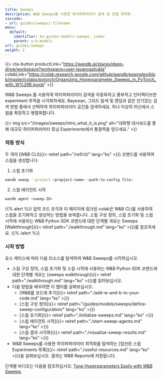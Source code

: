 ```yaml
---
title: Sweeps
description: W&B Sweeps를 사용한 하이퍼파라미터 검색 및 모델 최적화
cascade:
- url: guides/sweeps/:filename
menu:
  default:
    identifier: ko-guides-models-sweeps-_index
    parent: w-b-models
url: guides/sweeps
weight: 2
---
```


{{< cta-button productLink="https://wandb.ai/stacey/deep-drive/workspace?workspace=user-lavanyashukla" colabLink="https://colab.research.google.com/github/wandb/examples/blob/master/colabs/pytorch/Organizing_Hyperparameter_Sweeps_in_PyTorch_with_W%26B.ipynb" >}}

W&B Sweeps 를 사용하여 하이퍼파라미터 검색을 자동화하고 풍부하고 인터랙티브한 experiment 추적을 시각화하세요. Bayesian, 그리드 탐색 및 랜덤과 같은 인기있는 검색 방법 중에서 선택하여 하이퍼파라미터 공간을 검색하세요. 하나 이상의 머신에서 스윕을 확장하고 병렬화합니다.

{{< img src="/images/sweeps/intro_what_it_is.png" alt="대화형 대시보드를 통해 대규모 하이퍼파라미터 튜닝 Experiments에서 통찰력을 얻으세요." >}}

### 작동 방식
두 개의 [W&B CLI]({{< relref path="/ref/cli/" lang="ko" >}}) 코맨드를 사용하여 스윕을 생성합니다:

1. 스윕 초기화

```bash
wandb sweep --project <propject-name> <path-to-config file>
```

2. 스윕 에이전트 시작

```bash
wandb agent <sweep-ID>
```

{{% alert %}}
앞의 코드 조각과 이 페이지에 링크된 colab은 W&B CLI를 사용하여 스윕을 초기화하고 생성하는 방법을 보여줍니다. 스윕 구성 정의, 스윕 초기화 및 스윕 시작에 사용되는 W&B Python SDK 코맨드에 대한 단계별 개요는 Sweeps [Walkthrough]({{< relref path="./walkthrough.md" lang="ko" >}})를 참조하세요.
{{% /alert %}}

### 시작 방법

유스 케이스에 따라 다음 리소스를 탐색하여 W&B Sweeps를 시작하십시오.

* 스윕 구성 정의, 스윕 초기화 및 스윕 시작에 사용되는 W&B Python SDK 코맨드에 대한 단계별 개요는 [sweeps walkthrough]({{< relref path="./walkthrough.md" lang="ko" >}})를 읽어보십시오.
* 다음 방법을 배우려면 이 챕터를 살펴보십시오.
  * [W&B를 코드에 추가]({{< relref path="./add-w-and-b-to-your-code.md" lang="ko" >}})
  * [스윕 구성 정의]({{< relref path="/guides/models/sweeps/define-sweep-configuration/" lang="ko" >}})
  * [스윕 초기화]({{< relref path="./initialize-sweeps.md" lang="ko" >}})
  * [스윕 에이전트 시작]({{< relref path="./start-sweep-agents.md" lang="ko" >}})
  * [스윕 결과 시각화]({{< relref path="./visualize-sweep-results.md" lang="ko" >}})
* W&B Sweeps를 사용한 하이퍼파라미터 최적화를 탐색하는 [엄선된 스윕 Experiments 목록]({{< relref path="./useful-resources.md" lang="ko" >}})을 살펴보십시오. 결과는 W&B Reports에 저장됩니다.

단계별 비디오는 다음을 참조하십시오: [Tune Hyperparameters Easily with W&B Sweeps](https://www.youtube.com/watch?v=9zrmUIlScdY\&ab_channel=Weights%26Biases).
